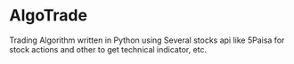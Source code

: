 # AlgoTrade
Trading Algorithm written in Python using Several stocks api like 5Paisa for stock actions and other to get technical indicator, etc.
